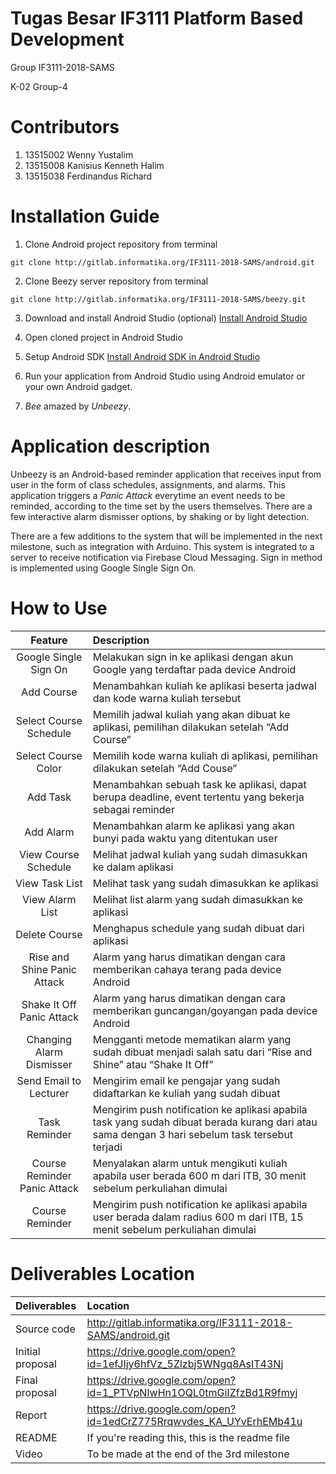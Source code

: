 Tugas Besar IF3111 Platform Based Development
===========================================
Group IF3111-2018-SAMS

K-02 Group-4

# Contributors

1. 13515002 Wenny Yustalim
2. 13515008 Kanisius Kenneth Halim
3. 13515038 Ferdinandus Richard

# Installation Guide

1. Clone Android project repository from terminal

```
git clone http://gitlab.informatika.org/IF3111-2018-SAMS/android.git
```

2. Clone Beezy server repository from terminal

```
git clone http://gitlab.informatika.org/IF3111-2018-SAMS/beezy.git
```

3. Download and install Android Studio (optional)
[Install Android Studio](https://developer.android.com/studio/install.html)

4. Open cloned project in Android Studio

5. Setup Android SDK
[Install Android SDK in Android Studio](http://www.gadgetreview.com/how-to-install-android-sdk-android-studio)

6. Run your application from Android Studio using Android emulator or your own Android gadget.

7. *Bee* amazed by *Unbeezy*.

# Application description

Unbeezy is an Android-based reminder application that receives input
from user in the form of class schedules, assignments, and alarms. This
application triggers a *Panic Attack* everytime an event needs to be
reminded, according to the time set by the users themselves. There are
a few interactive alarm dismisser options, by shaking or by light detection.

There are a few additions to the system that will be implemented in the
next milestone, such as integration with Arduino. This system is
integrated to a server to receive notification via Firebase Cloud Messaging.
Sign in method is implemented using Google Single Sign On.

# How to Use
|Feature|Description|
|:-:|:--|
|Google Single Sign On|Melakukan sign in ke aplikasi dengan akun Google yang terdaftar pada device Android|
|Add Course|Menambahkan kuliah ke aplikasi beserta jadwal dan kode warna kuliah tersebut|
|Select Course Schedule|Memilih jadwal kuliah yang akan dibuat ke aplikasi, pemilihan dilakukan setelah “Add Course”|
|Select Course Color|Memilih kode warna kuliah di aplikasi, pemilihan dilakukan setelah “Add Couse”|
|Add Task|Menambahkan sebuah task ke aplikasi, dapat berupa deadline, event tertentu yang bekerja sebagai reminder|
|Add Alarm|Menambahkan alarm ke aplikasi yang akan bunyi pada waktu yang ditentukan user|
|View Course Schedule|Melihat jadwal kuliah yang sudah dimasukkan ke dalam aplikasi|
|View Task List|Melihat task yang sudah dimasukkan ke aplikasi|
|View Alarm List|Melihat list alarm yang sudah dimasukkan ke aplikasi|
|Delete Course|Menghapus schedule yang sudah dibuat dari aplikasi|
|Rise and Shine Panic Attack|Alarm yang harus dimatikan dengan cara memberikan cahaya terang pada device Android|
|Shake It Off Panic Attack|Alarm yang harus dimatikan dengan cara memberikan guncangan/goyangan pada device Android|
|Changing Alarm Dismisser|Mengganti metode mematikan alarm yang sudah dibuat menjadi salah satu dari “Rise and Shine” atau “Shake It Off”|
|Send Email to Lecturer|Mengirim email ke pengajar yang sudah didaftarkan ke kuliah yang sudah dibuat|
|Task Reminder|Mengirim push notification ke aplikasi apabila task yang sudah dibuat berada kurang dari atau sama dengan 3 hari sebelum task tersebut terjadi|
|Course Reminder Panic Attack|Menyalakan alarm untuk mengikuti kuliah apabila user berada 600 m dari ITB, 30 menit sebelum perkuliahan dimulai|
|Course Reminder|Mengirim push notification ke aplikasi apabila user berada dalam radius 600 m dari ITB, 15 menit sebelum perkuliahan dimulai|

# Deliverables Location

|Deliverables|Location|
|:--|:--|
|Source code|http://gitlab.informatika.org/IF3111-2018-SAMS/android.git|
|Initial proposal|https://drive.google.com/open?id=1efJIjy6hfVz_5Zlzbj5WNgq8AsIT43Nj|
|Final proposal|https://drive.google.com/open?id=1_PTVpNIwHn1OQL0tmGiIZfzBd1R9fmyj|
|Report|https://drive.google.com/open?id=1edCrZ775Rrqwvdes_KA_UYvErhEMb41u|
|README|If you're reading this, this is the readme file|
|Video|To be made at the end of the 3rd milestone|